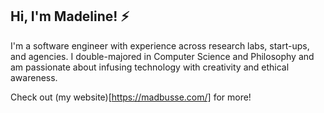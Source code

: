 ## Hi, I'm Madeline! ⚡

I'm a software engineer with experience across research labs, start-ups, and agencies. I double-majored in Computer Science and Philosophy and am passionate about infusing technology with creativity and ethical awareness.

Check out (my website)[https://madbusse.com/] for more!
